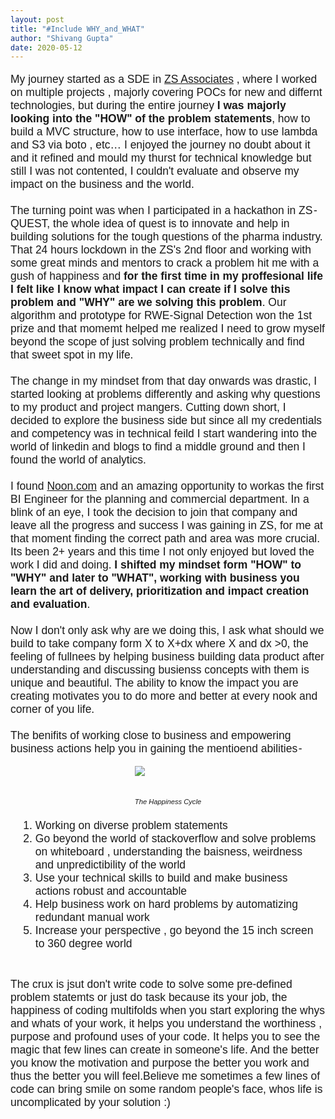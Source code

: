 ```yaml
---
layout: post
title: "#Include WHY_and_WHAT"
author: "Shivang Gupta"
date: 2020-05-12
---
```


<!-- Other stuff -->
<link href="https://fonts.googleapis.com/css2?family=Quicksand&display=swap" rel="stylesheet">
<main>
  <article>
    <p>
    My journey started as a SDE in <a href ="www.zs.com"  target="_blank" >ZS Associates</a> , where I worked on multiple projects , majorly covering POCs for new and differnt technologies, but during the entire journey <b>I was majorly looking into the "HOW" of the problem statements</b>, how to build a MVC structure, how to use interface, how to use lambda and S3 via boto , etc… I enjoyed the journey no doubt about it and it refined and mould my thurst for technical knowledge but still I was not contented, I couldn't evaluate and observe my impact on the business and the world.<br/><br/>
    The turning point was when I participated in a hackathon in ZS - QUEST, the whole idea of quest is to innovate and help in building solutions for the tough questions of the pharma industry. That 24 hours lockdown in the ZS's 2nd floor and working with some great minds and mentors to crack a problem hit me with a gush of happiness and <b>for the first time in my proffesional life I felt like I know what impact I can create if I solve this problem and "WHY" are we solving this problem</b>. Our algorithm and prototype for RWE-Signal Detection won the 1st prize and that momemt helped me realized I need to grow myself beyond the scope of just solving problem technically and find that sweet spot in my life.<br/><br/>
    The change in my mindset from that day onwards was drastic, I started looking at problems differently and asking why questions to my product and project mangers. Cutting down short, I decided to explore the business side but since all my credentials and competency was in technical feild I start wandering into the world of linkedin and blogs to find a middle ground and then I found the world of analytics.<br/><br/>
    I found <a href ="www.noon.com"  target="_blank" >Noon.com</a> and an amazing opportunity to workas the first BI Engineer for the planning and commercial department. In a blink of an eye, I took the decision to join that company and leave all the progress and success I was gaining in ZS, for me at that moment finding the correct path and area was more crucial. Its been 2+ years and this time I not only enjoyed  but loved the work I did and doing. <b>I shifted my mindset form "HOW" to "WHY" and later to "WHAT", working with business you learn the art of delivery, prioritization and impact creation and evaluation</b>.<br/><br/>
    Now I don't only ask why are we doing this, I ask what should we build to take company form X to X+dx where X and dx >0, the feeling of fullnees by helping business building data product after understanding and discussing busienss concepts with them is unique and beautiful. The ability to know the impact you are creating motivates you to do more and better at every nook and corner of you life.<br/><br/>
    The benifits of working close to business and empowering business actions help you in gaining the mentioend abilities -<br/></p>
    <div class="image1"><img src="../../../../assets/images/theHappinessCycle.png"><p><br/><br/><i>The Happiness Cycle</i></p></div>
    <ol>
      <li>Working on diverse problem statements</li>
      <li>Go beyond the world of stackoverflow and solve problems on whiteboard , understanding the baisness, weirdness and unpredictibility of the world</li>
      <li>Use your technical skills to build and make business actions robust and accountable </li>
      <li>Help business work on hard problems by automatizing redundant manual work </li>
      <li>Increase your perspective , go beyond the 15 inch screen to 360 degree world</li>
    </ol>
    <br/>
    <p>The crux is jsut don't write code to solve some pre-defined problem statemts or just do task because its your job, the happiness of coding multifolds when you start exploring the whys and whats of your work, it helps you understand the worthiness , purpose and profound uses of your code. It helps you to see the magic that few lines can create in someone's life. And the better you know the motivation and purpose the better you work and thus the better you will feel.Believe me sometimes a few lines of code can bring smile on some random people's face, whos life is uncomplicated by your solution :)
    </p>
  </article>
</main>

<!-- Personalization of the background Image -->
<style>
    .background{
      background: black url(https://www.clicdata.com/wp-content/uploads/2018/08/10.jpg) no-repeat center center; 
    }
    article p {
      font-family: 'Quicksand', sans-serif;
      font-size:1.25em;
    }
    article ol{
      font-family: 'Quicksand', sans-serif;
      font-size:1.25em;
      margin: 2%;
    }
    .image1 {
      display:grid;
      justify-content: center;
      align-items:center;
      text-align:center;
    }
    .image1 p{
      font-size: 0.8em;
    }
</style>
